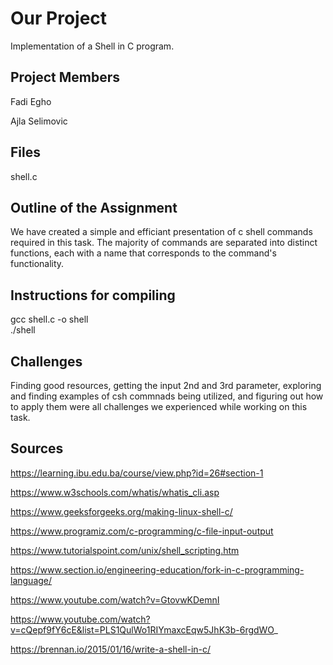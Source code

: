 
# Our Project 

Implementation of a Shell in C program.



## Project Members
Fadi Egho

Ajla Selimovic

## Files
shell.c
## Outline of the Assignment
We have created a simple and efficiant presentation of c shell commands required in this task. The majority of commands are separated into distinct functions, each with a name that corresponds to the command's functionality.
## Instructions for compiling
gcc shell.c -o shell   
./shell

## Challenges
Finding good resources, getting the input 2nd and 3rd parameter, exploring and finding examples of csh commnads being utilized, and figuring out how to apply them were all challenges we experienced while working on this task.
## Sources
https://learning.ibu.edu.ba/course/view.php?id=26#section-1

https://www.w3schools.com/whatis/whatis_cli.asp

https://www.geeksforgeeks.org/making-linux-shell-c/

https://www.programiz.com/c-programming/c-file-input-output

https://www.tutorialspoint.com/unix/shell_scripting.htm

https://www.section.io/engineering-education/fork-in-c-programming-language/

https://www.youtube.com/watch?v=GtovwKDemnI

https://www.youtube.com/watch?v=cQepf9fY6cE&list=PLS1QulWo1RIYmaxcEqw5JhK3b-6rgdWO_

https://brennan.io/2015/01/16/write-a-shell-in-c/

